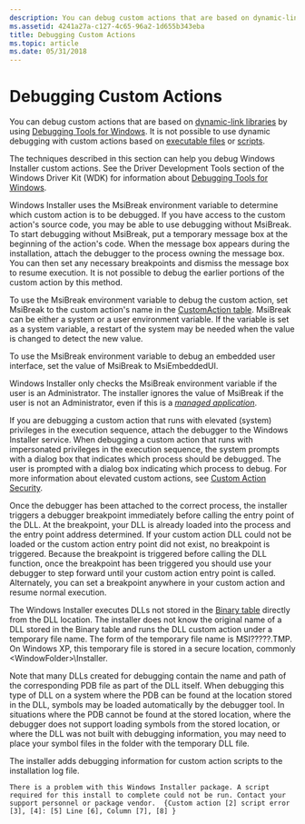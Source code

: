 ```yaml
---
description: You can debug custom actions that are based on dynamic-link libraries by using Debugging Tools for Windows. It is not possible to use dynamic debugging with custom actions based on executable files or scripts.
ms.assetid: 4241a27a-c127-4c65-96a2-1d655b343eba
title: Debugging Custom Actions
ms.topic: article
ms.date: 05/31/2018
---
```


# Debugging Custom Actions

You can debug custom actions that are based on [dynamic-link libraries](dynamic-link-libraries.md) by using [Debugging Tools for Windows](https://www.microsoft.com/?ref=go). It is not possible to use dynamic debugging with custom actions based on [executable files](executable-files.md) or [scripts](scripts.md).

The techniques described in this section can help you debug Windows Installer custom actions. See the Driver Development Tools section of the Windows Driver Kit (WDK) for information about [Debugging Tools for Windows](https://www.microsoft.com/?ref=go).

Windows Installer uses the MsiBreak environment variable to determine which custom action is to be debugged. If you have access to the custom action's source code, you may be able to use debugging without MsiBreak. To start debugging without MsiBreak, put a temporary message box at the beginning of the action's code. When the message box appears during the installation, attach the debugger to the process owning the message box. You can then set any necessary breakpoints and dismiss the message box to resume execution. It is not possible to debug the earlier portions of the custom action by this method.

To use the MsiBreak environment variable to debug the custom action, set MsiBreak to the custom action's name in the [CustomAction table](customaction-table.md). MsiBreak can be either a system or a user environment variable. If the variable is set as a system variable, a restart of the system may be needed when the value is changed to detect the new value.

To use the MsiBreak environment variable to debug an embedded user interface, set the value of MsiBreak to MsiEmbeddedUI.

Windows Installer only checks the MsiBreak environment variable if the user is an Administrator. The installer ignores the value of MsiBreak if the user is not an Administrator, even if this is a [*managed application*](m-gly.md).

If you are debugging a custom action that runs with elevated (system) privileges in the execution sequence, attach the debugger to the Windows Installer service. When debugging a custom action that runs with impersonated privileges in the execution sequence, the system prompts with a dialog box that indicates which process should be debugged. The user is prompted with a dialog box indicating which process to debug. For more information about elevated custom actions, see [Custom Action Security](custom-action-security.md).

Once the debugger has been attached to the correct process, the installer triggers a debugger breakpoint immediately before calling the entry point of the DLL. At the breakpoint, your DLL is already loaded into the process and the entry point address determined. If your custom action DLL could not be loaded or the custom action entry point did not exist, no breakpoint is triggered. Because the breakpoint is triggered before calling the DLL function, once the breakpoint has been triggered you should use your debugger to step forward until your custom action entry point is called. Alternately, you can set a breakpoint anywhere in your custom action and resume normal execution.

The Windows Installer executes DLLs not stored in the [Binary table](binary-table.md) directly from the DLL location. The installer does not know the original name of a DLL stored in the Binary table and runs the DLL custom action under a temporary file name. The form of the temporary file name is MSI?????.TMP. On Windows XP, this temporary file is stored in a secure location, commonly &lt;WindowFolder&gt;\\Installer.

Note that many DLLs created for debugging contain the name and path of the corresponding PDB file as part of the DLL itself. When debugging this type of DLL on a system where the PDB can be found at the location stored in the DLL, symbols may be loaded automatically by the debugger tool. In situations where the PDB cannot be found at the stored location, where the debugger does not support loading symbols from the stored location, or where the DLL was not built with debugging information, you may need to place your symbol files in the folder with the temporary DLL file.

The installer adds debugging information for custom action scripts to the installation log file.

``` syntax
There is a problem with this Windows Installer package. A script 
required for this install to complete could not be run. Contact your 
support personnel or package vendor.  {Custom action [2] script error 
[3], [4]: [5] Line [6], Column [7], [8] }
```

 

 



